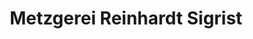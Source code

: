 ---
title: "Metzgerei Reinhardt Sigrist"
url: /rafz/metzgerei-reinhardt-sigrist/
shop: Metzgerei
---